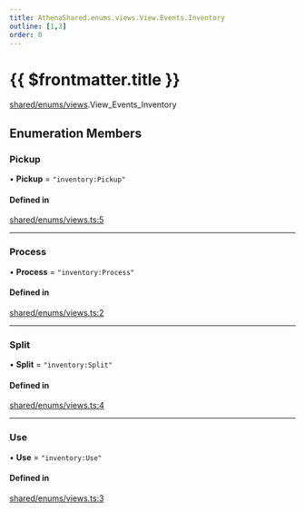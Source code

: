 ```yaml
---
title: AthenaShared.enums.views.View.Events.Inventory
outline: [1,3]
order: 0
---
```


# {{ $frontmatter.title }}


[shared/enums/views](../modules/shared_enums_views.md).View_Events_Inventory

## Enumeration Members

### Pickup

• **Pickup** = ``"inventory:Pickup"``

#### Defined in

[shared/enums/views.ts:5](https://github.com/Stuyk/altv-athena/blob/f69c9e6/src/core/shared/enums/views.ts#L5)

___

### Process

• **Process** = ``"inventory:Process"``

#### Defined in

[shared/enums/views.ts:2](https://github.com/Stuyk/altv-athena/blob/f69c9e6/src/core/shared/enums/views.ts#L2)

___

### Split

• **Split** = ``"inventory:Split"``

#### Defined in

[shared/enums/views.ts:4](https://github.com/Stuyk/altv-athena/blob/f69c9e6/src/core/shared/enums/views.ts#L4)

___

### Use

• **Use** = ``"inventory:Use"``

#### Defined in

[shared/enums/views.ts:3](https://github.com/Stuyk/altv-athena/blob/f69c9e6/src/core/shared/enums/views.ts#L3)
